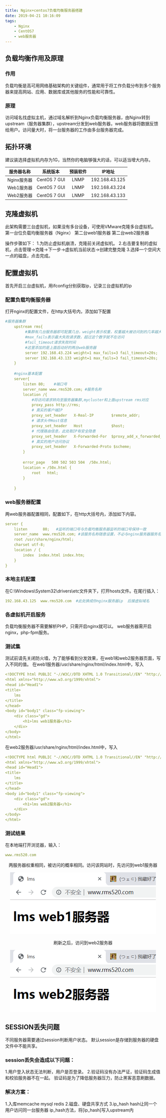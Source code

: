 ```yaml
---
title: Nginx+centos7负载均衡服务器搭建
date: 2019-04-21 10:16:09
tags:
    - Nginx
    - CentOS7
    - web服务器
---
```


## 负载均衡作用及原理
### 作用
负载均衡是高可用网络基础架构的关键组件，通常用于将工作负载分布到多个服务器来提高网站、应用、数据库或其他服务的性能和可靠性。
### 原理 
访问域名找虚拟主机，通过域名解析到Nginx负载均衡服务器，由Nginx转到upstream（服务器集群），upstream分发到web服务器，web服务器将数据反馈给用户。访问量大时，将一台服务器的工作由多台服务器完成。
## 拓扑环境
建议装选择虚拟机内存为1G，当然你的电脑够强大的话，可以适当增大内存。


| 服务器名称  |   系统版本   | 预装软件 |     IP地址     |
| :---------: | :----------: | :------: | :------------: |
| Nginx服务器 | CentOS 7 GUI |   LNMP   | 192.168.43.125 |
| Web1服务器  | CentOS 7 GUI |   LNMP   | 192.168.43.224 |
| Web2服务器  | CentOS 7 GUI |   LNMP   | 192.168.43.133 |



## 克隆虚拟机

此架构需要三台虚拟机，如果没有多台设备，可使用VMware克隆多台虚拟机。
第一台位负载均衡服务器（Nginx）
第二台web1服务器
第二台web2服务器

操作步骤如下：
1.为防止虚拟机崩溃，克隆前关闭虚拟机。
2.右击要复制的虚拟机，点击管理->克隆->下一步->虚拟机当前状态->创建完整克隆
3.选择一个空间大一点的磁盘，点击完成。

## 配置虚拟机
首先开启三台虚拟机，用ifconfig分别获取ip，记录三台虚拟机的ip
### 配置负载均衡服务器
打开nginx的配置文件，在http大括号内，添加如下配置
```yaml
#服务器集群
    upstream rms{
         #集群有几台服务器即可配置几台，weight表示权重，权重越大被访问到的几率越大
         #max_fails表示最大失败请求数，超过这个数字就不在访问
         #fail_timeout请求失败时间
         #这里添加的是上面启动好的两台web服务器
         server 192.168.43.224 weight=1 max_fails=3 fail_timeout=20s;
         server 192.168.43.133 weight=1 max_fails=3 fail_timeout=20s;
    }

    #nginx基本配置
    server{
        listen 80;    #端口号
        server_name www.rms520.com; #服务名称
        location /{
            #将访问请求转向至服务器集群,mycluster和上面upstream rms对应
            proxy_pass http://rms;
            # 真实的客户端IP
            proxy_set_header   X-Real-IP        $remote_addr;
            # 请求头中Host信息
            proxy_set_header   Host             $host;
            # 代理路由信息，此处取IP有安全隐患
            proxy_set_header   X-Forwarded-For  $proxy_add_x_forwarded_for;
            # 真实的用户访问协议
            proxy_set_header   X-Forwarded-Proto $scheme;
        }

        error_page   500 502 503 504  /50x.html;
        location = /50x.html {
            root   html;
        }

    }
```
### web服务器配置
两web服务器配置相同，配置如下，在http大括号内，添加如下内容。
```yaml
server {
    listen       80;   #监听的端口号与负载均衡服务器监听的端口号保持一致
    server_name  www.rms520.com; #该服务名称随意设置，不必与nginx服务器服务名称保持一致。
    root /usr/share/nginx/html;
    charset utf-8;
    location / {
        index  index.html index.htm;
    }
}
```
### 本地主机配置
在C:\Windows\System32\drivers\etc文件夹下，打开hosts文件。在尾行插入：
```yaml
192.168.43.125  www.rms520.com  #此处换成你nginx服务器ip  后接虚拟域名
```
### 各虚拟机开启服务
负载均衡服务器不需要解析PHP，只需开启nginx就可以。
web服务器需开启nginx，php-fpm服务。
### 测试集
测试前请先关闭防火墙，为了能够看到分发效果，在web1和web2服务器页面，写入不同的值。
在web1服务器/usr/share/nginx/html/index.html中，写入
```yaml
<!DOCTYPE html PUBLIC "-//W3C//DTD XHTML 1.0 Transitional//EN" "http://www.w3.org/TR/xhtml1/DTD/xhtml1-transitional.dtd">
<html xmlns="http://www.w3.org/1999/xhtml">
<head id="Head1">
<title>
	lms
</title>
</head>
<body id="body1" class="fp-viewing">
	<div class="gd">
		<h1>lms web1服务器</h1>
	</div>
</body>
</html>
```
在web2服务器/usr/share/nginx/html/index.html中，写入
```yaml
<!DOCTYPE html PUBLIC "-//W3C//DTD XHTML 1.0 Transitional//EN" "http://www.w3.org/TR/xhtml1/DTD/xhtml1-transitional.dtd">
<html xmlns="http://www.w3.org/1999/xhtml">
<head id="Head1">
<title>
	lms
</title>
</head>
<body id="body1" class="fp-viewing">
	<div class="gd">
		<h1>lms web2服务器</h1>
	</div>
</body>
</html>
```
### 测试结果
在本地端打开浏览器，输入：
```yaml
www.rms520.com
```
<div align=center>
两服务器权重相同，被访问的概率相同。访问该网站时，先访问到web1服务器

![web1](/images/ng-fz1.png)
</div>

<div align=center>
刷新之后，访问到web2服务器

![web2](/images/ng-fz2.png)
</div>

## SESSION丢失问题
不同服务器需要通过session判断用户状态。
默认session是存储到服务器的硬盘文件中不能共享。
### session丢失会造成以下问题：
1.用户登入状态无法判断，用户是否登录。
2.验证码没有办法严证，验证码生成值和校验服务器不在一起。
验证码是为了降低服务器压力，防止黑客恶意刷数据。

### 解决方案：
1.入库memcache mysql redis
2.磁盘、硬盘共享方式
3.ip_hash hash让同一个用户访问同一台服务器
ip_hash方法，将[ip_hash]写入upstream内
